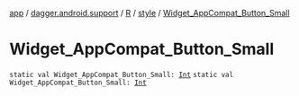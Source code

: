 [app](../../../index.md) / [dagger.android.support](../../index.md) / [R](../index.md) / [style](index.md) / [Widget_AppCompat_Button_Small](./-widget_-app-compat_-button_-small.md)

# Widget_AppCompat_Button_Small

`static val Widget_AppCompat_Button_Small: `[`Int`](https://kotlinlang.org/api/latest/jvm/stdlib/kotlin/-int/index.html)
`static val Widget_AppCompat_Button_Small: `[`Int`](https://kotlinlang.org/api/latest/jvm/stdlib/kotlin/-int/index.html)